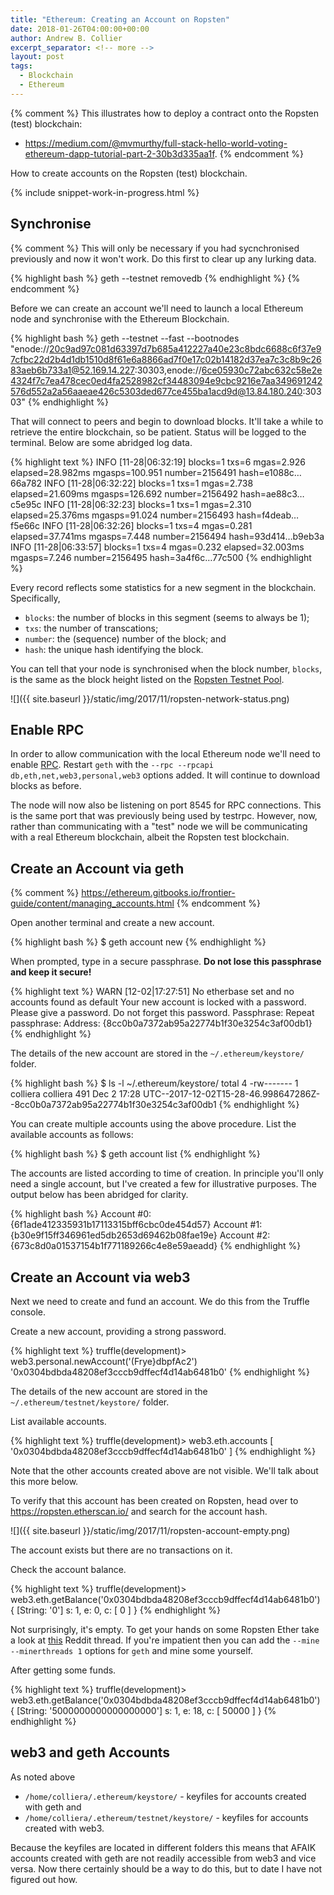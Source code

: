 ```yaml
---
title: "Ethereum: Creating an Account on Ropsten"
date: 2018-01-26T04:00:00+00:00
author: Andrew B. Collier
excerpt_separator: <!-- more -->
layout: post
tags:
  - Blockchain
  - Ethereum
---
```


{% comment %}
This illustrates how to deploy a contract onto the Ropsten (test) blockchain:

  - https://medium.com/@mvmurthy/full-stack-hello-world-voting-ethereum-dapp-tutorial-part-2-30b3d335aa1f.
{% endcomment %}

How to create accounts on the Ropsten (test) blockchain.

<!-- more -->

{% include snippet-work-in-progress.html %}

## Synchronise

{% comment %}
This will only be necessary if you had sycnchronised previously and now it won't work. Do this first to clear up any lurking data.

{% highlight bash %}
geth --testnet removedb
{% endhighlight %}
{% endcomment %}

Before we can create an account we'll need to launch a local Ethereum node and synchronise with the Ethereum Blockchain.

{% highlight bash %}
geth --testnet --fast --bootnodes "enode://20c9ad97c081d63397d7b685a412227a40e23c8bdc6688c6f37e97cfbc22d2b4d1db1510d8f61e6a8866ad7f0e17c02b14182d37ea7c3c8b9c2683aeb6b733a1@52.169.14.227:30303,enode://6ce05930c72abc632c58e2e4324f7c7ea478cec0ed4fa2528982cf34483094e9cbc9216e7aa349691242576d552a2a56aaeae426c5303ded677ce455ba1acd9d@13.84.180.240:30303"
{% endhighlight %}

That will connect to peers and begin to download blocks. It'll take a while to retrieve the entire blockchain, so be patient. Status will be logged to the terminal. Below are some abridged log data.

{% highlight text %}
INFO [11-28|06:32:19] blocks=1 txs=6 mgas=2.926 elapsed=28.982ms mgasps=100.951 number=2156491 hash=e1088c…66a782
INFO [11-28|06:32:22] blocks=1 txs=1 mgas=2.738 elapsed=21.609ms mgasps=126.692 number=2156492 hash=ae88c3…c5e95c
INFO [11-28|06:32:23] blocks=1 txs=1 mgas=2.310 elapsed=25.376ms mgasps=91.024  number=2156493 hash=f4deab…f5e66c
INFO [11-28|06:32:26] blocks=1 txs=4 mgas=0.281 elapsed=37.741ms mgasps=7.448   number=2156494 hash=93d414…b9eb3a
INFO [11-28|06:33:57] blocks=1 txs=4 mgas=0.232 elapsed=32.003ms mgasps=7.246   number=2156495 hash=3a4f6c…77c500
{% endhighlight %}

Every record reflects some statistics for a new segment in the blockchain. Specifically,

- `blocks`: the number of blocks in this segment (seems to always be 1);
- `txs`: the number of transcations;
- `number`: the (sequence) number of the block; and
- `hash`: the unique hash identifying the block.

You can tell that your node is synchronised when the block number, `blocks`, is the same as the block height listed on the [Ropsten Testnet Pool](http://pool.ropsten.ethereum.org/).

![]({{ site.baseurl }}/static/img/2017/11/ropsten-network-status.png)

## Enable RPC

In order to allow communication with the local Ethereum node we'll need to enable [RPC](https://en.wikipedia.org/wiki/Remote_procedure_call). Restart `geth` with the `--rpc --rpcapi db,eth,net,web3,personal,web3` options added. It will continue to download blocks as before.

The node will now also be listening on port 8545 for RPC connections. This is the same port that was previously being used by testrpc. However, now, rather than communicating with a "test" node we will be communicating with a real Ethereum blockchain, albeit the Ropsten test blockchain.

## Create an Account via geth

{% comment %}
https://ethereum.gitbooks.io/frontier-guide/content/managing_accounts.html
{% endcomment %}

Open another terminal and create a new account.

{% highlight bash %}
$ geth account new
{% endhighlight %}

When prompted, type in a secure passphrase. **Do not lose this passphrase and keep it secure!**

{% highlight text %}
WARN [12-02|17:27:51] No etherbase set and no accounts found as default 
Your new account is locked with a password. Please give a password. Do not forget this password.
Passphrase: 
Repeat passphrase: 
Address: {8cc0b0a7372ab95a22774b1f30e3254c3af00db1}
{% endhighlight %}

The details of the new account are stored in the `~/.ethereum/keystore/` folder.

{% highlight bash %}
$ ls -l ~/.ethereum/keystore/
total 4
-rw------- 1 colliera colliera 491 Dec  2 17:28 UTC--2017-12-02T15-28-46.998647286Z--8cc0b0a7372ab95a22774b1f30e3254c3af00db1
{% endhighlight %}

You can create multiple accounts using the above procedure. List the available accounts as follows:

{% highlight bash %}
$ geth account list
{% endhighlight %}

The accounts are listed according to time of creation. In principle you'll only need a single account, but I've created a few for illustrative purposes. The output below has been abridged for clarity.

{% highlight bash %}
Account #0: {6f1ade412335931b17113315bff6cbc0de454d57}
Account #1: {b30e9f15ff346961ed5db2653d69462b08fae19e}
Account #2: {673c8d0a01537154b1f771189266c4e8e59aeadd}
{% endhighlight %}

## Create an Account via web3

Next we need to create and fund an account. We do this from the Truffle console.

Create a new account, providing a strong password.

{% highlight text %}
truffle(development)> web3.personal.newAccount('(Frye}dbpfAc2')
'0x0304bdbda48208ef3cccb9dffecf4d14ab6481b0'
{% endhighlight %}

The details of the new account are stored in the `~/.ethereum/testnet/keystore/` folder.

List available accounts.

{% highlight text %}
truffle(development)> web3.eth.accounts
[ '0x0304bdbda48208ef3cccb9dffecf4d14ab6481b0' ]
{% endhighlight %}

Note that the other accounts created above are not visible. We'll talk about this more below.

To verify that this account has been created on Ropsten, head over to <https://ropsten.etherscan.io/> and search for the account hash.

![]({{ site.baseurl }}/static/img/2017/11/ropsten-account-empty.png)

The account exists but there are no transactions on it.

Check the account balance.

{% highlight text %}
truffle(development)> web3.eth.getBalance('0x0304bdbda48208ef3cccb9dffecf4d14ab6481b0')
{ [String: '0'] s: 1, e: 0, c: [ 0 ] }
{% endhighlight %}

Not surprisingly, it's empty. To get your hands on some Ropsten Ether take a look at [this](https://www.reddit.com/r/ethdev/comments/72ltwj/the_new_if_you_need_some_ropsten_testnet_ethers/) Reddit thread. If you're impatient then you can add the `--mine --minerthreads 1` options for `geth` and mine some yourself.

After getting some funds.

{% highlight text %}
truffle(development)> web3.eth.getBalance('0x0304bdbda48208ef3cccb9dffecf4d14ab6481b0')
{ [String: '5000000000000000000'] s: 1, e: 18, c: [ 50000 ] }
{% endhighlight %}

## web3 and geth Accounts

As noted above

- `/home/colliera/.ethereum/keystore/` - keyfiles for accounts created with geth and
- `/home/colliera/.ethereum/testnet/keystore/` - keyfiles for accounts created with web3.

Because the keyfiles are located in different folders this means that AFAIK accounts created with geth are not readily accessible from web3 and vice versa. Now there certainly should be a way to do this, but to date I have not figured out how.